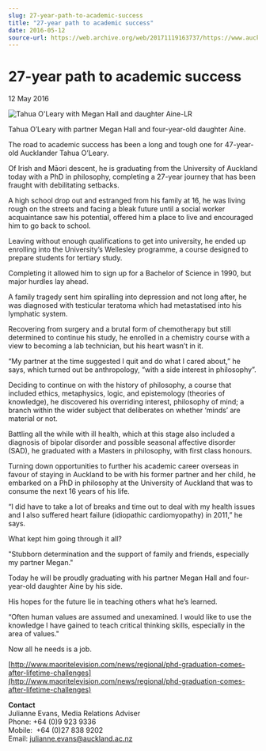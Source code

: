 ```yaml
---
slug: 27-year-path-to-academic-success
title: "27-year path to academic success"
date: 2016-05-12
source-url: https://web.archive.org/web/20171119163737/https://www.auckland.ac.nz/en/about/news-events-and-notices/news/news-2016/05/27-year-path-to-academic-success.html
---
```

27-year path to academic success
================================

12 May 2016

![Tahua O'Leary with Megan Hall and daughter Aine-LR](https://www.auckland.ac.nz/en/about/news-events-and-notices/news/news-2016/05/27-year-path-to-academic-success/_jcr_content/par/textimage/image.img.jpg/1463005391343.jpg "Tahua O'Leary with Megan Hall and daughter Aine-LR")

Tahua O’Leary with partner Megan Hall and four-year-old daughter Aine.

The road to academic success has been a long and tough one for 47-year-old Aucklander Tahua O’Leary.

Of Irish and Māori descent, he is graduating from the University of Auckland today with a PhD in philosophy, completing a 27-year journey that has been fraught with debilitating setbacks.

A high school drop out and estranged from his family at 16, he was living rough on the streets and facing a bleak future until a social worker acquaintance saw his potential, offered him a place to live and encouraged him to go back to school.

Leaving without enough qualifications to get into university, he ended up enrolling into the University’s Wellesley programme, a course designed to prepare students for tertiary study.

Completing it allowed him to sign up for a Bachelor of Science in 1990, but major hurdles lay ahead.

A family tragedy sent him spiralling into depression and not long after, he was diagnosed with testicular teratoma which had metastatised into his lymphatic system.

Recovering from surgery and a brutal form of chemotherapy but still determined to continue his study, he enrolled in a chemistry course with a view to becoming a lab technician, but his heart wasn’t in it.

“My partner at the time suggested I quit and do what I cared about,” he says, which turned out be anthropology, “with a side interest in philosophy”.

Deciding to continue on with the history of philosophy, a course that included ethics, metaphysics, logic, and epistemology (theories of knowledge), he discovered his overriding interest, philosophy of mind; a branch within the wider subject that deliberates on whether ‘minds’ are material or not.

Battling all the while with ill health, which at this stage also included a diagnosis of bipolar disorder and possible seasonal affective disorder (SAD), he graduated with a Masters in philosophy, with first class honours.

Turning down opportunities to further his academic career overseas in favour of staying in Auckland to be with his former partner and her child, he embarked on a PhD in philosophy at the University of Auckland that was to consume the next 16 years of his life.

“I did have to take a lot of breaks and time out to deal with my health issues and I also suffered heart failure (idiopathic cardiomyopathy) in 2011,” he says.

What kept him going through it all?

"Stubborn determination and the support of family and friends, especially my partner Megan."

Today he will be proudly graduating with his partner Megan Hall and four-year-old daughter Aine by his side.

His hopes for the future lie in teaching others what he’s learned.

“Often human values are assumed and unexamined. I would like to use the knowledge I have gained to teach critical thinking skills, especially in the area of values."

Now all he needs is a job.  
  
[http://www.maoritelevision.com/news/regional/phd-graduation-comes-after-lifetime-challenges](http://www.maoritelevision.com/news/regional/phd-graduation-comes-after-lifetime-challenges)

**Contact**  
Julianne Evans, Media Relations Adviser  
Phone: +64 (0)9 923 9336  
Mobile:  +64 (0)27 838 9202  
Email: [julianne.evans@auckland.ac.nz](mailto:julianne.evans@auckland.ac.nz)